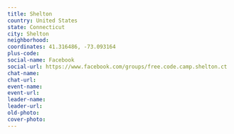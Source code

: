 ```yaml
---
title: Shelton
country: United States
state: Connecticut
city: Shelton
neighborhood: 
coordinates: 41.316486, -73.093164
plus-code:
social-name: Facebook
social-url: https://www.facebook.com/groups/free.code.camp.shelton.ct
chat-name:
chat-url:
event-name:
event-url:
leader-name:
leader-url:
old-photo: 
cover-photo:
---
```

